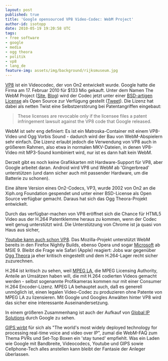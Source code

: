 ```yaml
---
layout: post
published: true
title: 'Google opensourced VP8 Video-Codec: WebM Project'
author-id: isotopp
date: 2010-05-19 19:20:58 UTC
tags:
- free software
- google
- media
- ogg theora
- politik
- vp8
- lang_de
feature-img: assets/img/background/rijksmuseum.jpg
---
```

[VP8](http://en.wikipedia.org/wiki/VP8) ist ein Videocodec, der von On2
entwickelt wurde. Google hatte die Firma am 17. Februar 2010 für $133 Mio
gekauft. Unter dem Namen The WebM Project 
([Site](http://www.webmproject.org/), 
[Blog](http://webmproject.blogspot.com/)) wird der Codec jetzt unter einer 
[BSD-artigen License](http://www.webmproject.org/license/) als Open Source zur Verfügung gestellt 
([Tweet](http://twitter.com/googleio/status/14303430405)). Die Lizenz hat
dabei als netten Twist eine Selbstzerstörung bei Patentangriffen eingebaut:

> These licenses are revocable only if the licensee files a patent
> infringement lawsuit against the VP8 code that Google released.

WebM ist sehr eng definiert: Es ist ein Matroska-Container mit einem
VP8-Video und Ogg Vorbis Sound - dadurch wird der Bau von WebM-Abspielern
sehr einfach. Die Lizenz erlaubt jedoch die Verwendung von VP8 auch in
größerem Rahmen, also etwa in normalen MKV-Dateien, in denen VP8-Video mit
MP3-Sound kombiniert wird, nur ist es dann halt kein WebM.

Derzeit gibt es noch keine Grafikkarten mit Hardware-Support für VP8, aber
Google arbeitet daran. Android wird VP8 und WebM ab 'Gingerbread'
unterstützen (und dann sicher auch mit passender Hardware, um die Batterie
zu schonen).


Eine ältere Version eines On2-Codecs, VP3, wurde 2002 von On2 an die
Xiph.org Foundation gespendet und unter einer BSD-License als Open Source
verfügbar gemacht. Daraus hat sich das Ogg Theora-Projekt entwickelt.

Durch das verfügbar-machen von VP8 eröffnet sich die Chance für HTML5 Video
aus der H.264 Patentklemme heraus zu kommen, wenn der Codec weit genug
unterstützt wird. Die Unterstützung von Chrome ist ja quasi von Haus aus
sicher,

[Youtube kann auch schon VP8](http://googlesystem.blogspot.com/2010/05/how-to-play-webm-video-on-youtube.html).
Das Mozilla-Projekt unterstützt WebM bereits in den Firefox Nightly Builds,
ebenso Opera und sogar
[Microsoft](http://windowsteamblog.com/windows/b/bloggingwindows/archive/2010/05/19/another-follow-up-on-html5-video-in-ie9.aspx)
ab MSIE 9. Bleibt die Frage wie Safari (Apple) reagiert: Jobs war gegenüber
[Ogg Theora](http://www.netzpolitik.org/2010/will-steve-jobs-theora-angreifen/)
ja eher kritisch eingestellt und dem H.264-Lager recht sicher zuzurechnen.

H.264 ist kritisch zu sehen, weil 
[MPEG LA](http://yro.slashdot.org/story/10/05/02/1114235/The-MPEG-LAs-Lock-On-Culture),
die MPEG Licensing Authority, Anteile an Umsätzen haben will, die mit H.264
codierten Videos gemacht werden - selbst sogenannte Profikameras kommen nur
mit einer Consumer H.264 Encoder-Lizenz. MPEG LA behauptet auch, daß es
generell unmöglich ist, einen legalen Video-Codec zu produzieren ohne
Patente von MPEG LA zu lizensieren. Mit Google und Googles Anwälten hinter
VP8 wird das sicher eine interessante Auseinandersetzung.

In einem größeren Zusammenhang ist auch der Aufkauf von 
[Global IP Solutions](http://gipscorp.com/) durch Google zu sehen. 

[GIPS wirbt](http://gipscorp.com/products/overview.php) für sich als "The
world's most widely deployed technology for processing real-time voice and
video over IP", zumal die WebM-FAQ zum Thema PVRs und Set-Top Boxen ein
'stay tuned' empfiehlt. Was ein Laden wie Google mit Bandbreite,
Videocodecs, Youtube und GIPS sowie Cellphone-Tech alles anstellen kann
bleibt der Fantasie der Anleger überlassen.
